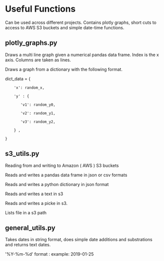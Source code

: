 # Useful Functions
Can be used across different projects.
Contains plotly graphs, short cuts to access to AWS S3 buckets and simple date-time functions.

## plotly_graphs.py
Draws a multi line graph given a numerical pandas data frame. Index is the x axis. Columns are taken as lines. 

Draws a graph from a dictionary with the following format.

dict_data = {

        'x': random_x,
        
        'y' : {
        
           'v1': random_y0,
           
           'v2': random_y1,
           
           'v3': random_y2,
           
        } ,
        
    }

## s3_utils.py
Reading from and writing to Amazon ( AWS ) S3 buckets

Reads and writes a pandas data frame in json or csv formats

Reads and writes a python dictionary in json format

Reads and writes a text in s3 

Reads and writes a picke in s3. 

Lists file in a s3 path

## general_utils.py
Takes dates in string format, does simple date additions and substrations and returns text dates.

'%Y-%m-%d'  format : example: 2019-01-25 



